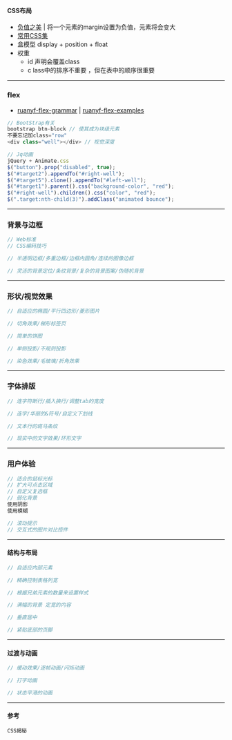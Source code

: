 #### **CSS布局**

* [负值之美](http://www.cnblogs.com/jscode/archive/2012/08/28/2660078.html) \| 将一个元素的margin设置为负值，元素将会变大
* [常用CSS集](https://github.com/asd0102433/blog/blob/master/前端/css有用的收集.md)
* 盒模型  display + position + float
* 权重
  * id 声明会覆盖class
  * c    lass中的排序不重要    ，但在表中的顺序很重要

---

### flex

* [ruanyf-flex-grammar](http://www.ruanyifeng.com/blog/2015/07/flex-grammar.html?utm_source=tuicool) \| [ruanyf-flex-examples](http://www.ruanyifeng.com/blog/2015/07/flex-examples.html)

```js
// BootStrap有关
bootstrap btn-block // 使其成为块级元素
不要忘记加class="row"
<div class="well"></div> // 视觉深度

// Jq动画
jQuery + Animate.css
$("button").prop("disabled", true);
$("#target2").appendTo("#right-well");
$("#target5").clone().appendTo("#left-well");
$("#target1").parent().css("background-color", "red");
$("#right-well").children().css("color", "red");
$(".target:nth-child(3)").addClass("animated bounce");
```

---

### 背景与边框

```js
// Web标准
// CSS编码技巧

// 半透明边框/多重边框/边框内圆角/连续的图像边框

// 灵活的背景定位/条纹背景/复杂的背景图案/伪随机背景
```

---

### 形状/视觉效果

```js
// 自适应的椭圆/平行四边形/菱形图片

// 切角效果/梯形标签页

// 简单的饼图

// 单侧投影/不规则投影

// 染色效果/毛玻璃/折角效果
```

---

### 字体排版

```js
// 连字符断行/插入换行/调整tab的宽度

// 连字/华丽的&符号/自定义下划线

// 文本行的斑马条纹

// 现实中的文字效果/环形文字
```

---

### 用户体验

```js
// 适合的鼠标光标
// 扩大可点击区域
// 自定义复选框
// 弱化背景
使用阴影
使用模糊

// 滚动提示
// 交互式的图片对比控件
```

---

#### 结构与布局

```js
// 自适应内部元素

// 精确控制表格列宽

// 根据兄弟元素的数量来设置样式

// 满幅的背景 定宽的内容

// 垂直居中

// 紧贴底部的页脚
```

---

#### 过渡与动画

```js
// 缓动效果/逐帧动画/闪烁动画

// 打字动画

// 状态平滑的动画
```

---

#### 参考

```js
CSS揭秘
```



